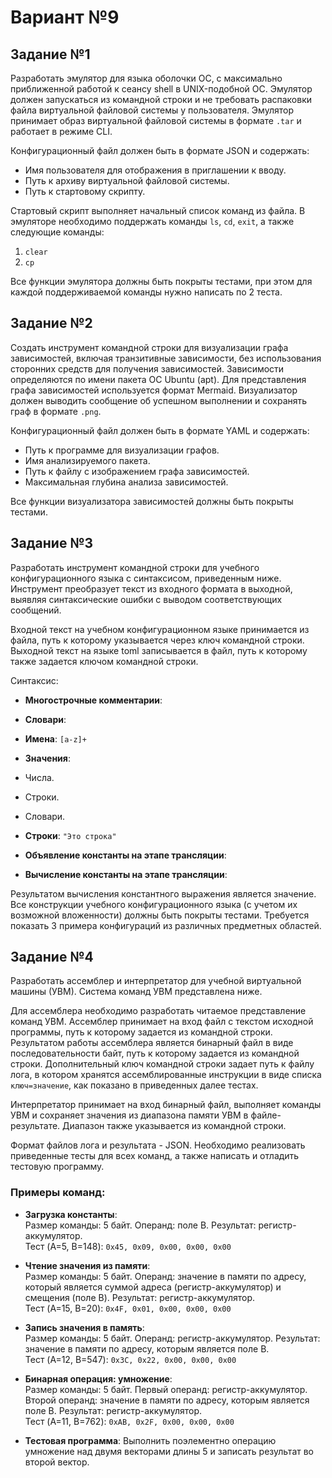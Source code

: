 # Вариант №9

## Задание №1
Разработать эмулятор для языка оболочки ОС, с максимально приближенной работой к сеансу shell в UNIX-подобной ОС. Эмулятор должен запускаться из командной строки и не требовать распаковки файла виртуальной файловой системы у пользователя. Эмулятор принимает образ виртуальной файловой системы в формате `.tar` и работает в режиме CLI.

Конфигурационный файл должен быть в формате JSON и содержать:
- Имя пользователя для отображения в приглашении к вводу.
- Путь к архиву виртуальной файловой системы.
- Путь к стартовому скрипту.

Стартовый скрипт выполняет начальный список команд из файла. В эмуляторе необходимо поддержать команды `ls`, `cd`, `exit`, а также следующие команды:
1. `clear`
2. `cp`

Все функции эмулятора должны быть покрыты тестами, при этом для каждой поддерживаемой команды нужно написать по 2 теста.

## Задание №2
Создать инструмент командной строки для визуализации графа зависимостей, включая транзитивные зависимости, без использования сторонних средств для получения зависимостей. Зависимости определяются по имени пакета ОС Ubuntu (apt). Для представления графа зависимостей используется формат Mermaid. Визуализатор должен выводить сообщение об успешном выполнении и сохранять граф в формате `.png`.

Конфигурационный файл должен быть в формате YAML и содержать:
- Путь к программе для визуализации графов.
- Имя анализируемого пакета.
- Путь к файлу с изображением графа зависимостей.
- Максимальная глубина анализа зависимостей.

Все функции визуализатора зависимостей должны быть покрыты тестами.

## Задание №3
Разработать инструмент командной строки для учебного конфигурационного языка с синтаксисом, приведенным ниже. Инструмент преобразует текст из входного формата в выходной, выявляя синтаксические ошибки с выводом соответствующих сообщений.

Входной текст на учебном конфигурационном языке принимается из файла, путь к которому указывается через ключ командной строки. Выходной текст на языке toml записывается в файл, путь к которому также задается ключом командной строки.

Синтаксис:
- **Многострочные комментарии**:
- **Словари**:
- **Имена**: `[a-z]+`
- **Значения**:
- Числа.
- Строки.
- Словари.

- **Строки**: `"Это строка"`
- **Объявление константы на этапе трансляции**:
- **Вычисление константы на этапе трансляции**:

Результатом вычисления константного выражения является значение. Все конструкции учебного конфигурационного языка (с учетом их возможной вложенности) должны быть покрыты тестами. Требуется показать 3 примера конфигураций из различных предметных областей.

## Задание №4
Разработать ассемблер и интерпретатор для учебной виртуальной машины (УВМ). Система команд УВМ представлена ниже.

Для ассемблера необходимо разработать читаемое представление команд УВМ. Ассемблер принимает на вход файл с текстом исходной программы, путь к которому задается из командной строки. Результатом работы ассемблера является бинарный файл в виде последовательности байт, путь к которому задается из командной строки. Дополнительный ключ командной строки задает путь к файлу лога, в котором хранятся ассемблированные инструкции в виде списка `ключ=значение`, как показано в приведенных далее тестах.

Интерпретатор принимает на вход бинарный файл, выполняет команды УВМ и сохраняет значения из диапазона памяти УВМ в файле-результате. Диапазон также указывается из командной строки.

Формат файлов лога и результата - JSON. Необходимо реализовать приведенные тесты для всех команд, а также написать и отладить тестовую программу.

### Примеры команд:
- **Загрузка константы**:  
Размер команды: 5 байт. Операнд: поле B. Результат: регистр-аккумулятор.  
Тест (A=5, B=148): `0x45, 0x09, 0x00, 0x00, 0x00`

- **Чтение значения из памяти**:  
Размер команды: 5 байт. Операнд: значение в памяти по адресу, который является суммой адреса (регистр-аккумулятор) и смещения (поле B). Результат: регистр-аккумулятор.  
Тест (A=15, B=20): `0x4F, 0x01, 0x00, 0x00, 0x00`

- **Запись значения в память**:  
Размер команды: 5 байт. Операнд: регистр-аккумулятор. Результат: значение в памяти по адресу, которым является поле B.  
Тест (A=12, B=547): `0x3C, 0x22, 0x00, 0x00, 0x00`

- **Бинарная операция: умножение**:  
Размер команды: 5 байт. Первый операнд: регистр-аккумулятор. Второй операнд: значение в памяти по адресу, которым является поле B. Результат: регистр-аккумулятор.  
Тест (A=11, B=762): `0xAB, 0x2F, 0x00, 0x00, 0x00`

- **Тестовая программа**: Выполнить поэлементно операцию умножение над двумя векторами длины 5 и записать результат во второй вектор.

